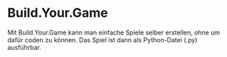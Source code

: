 # Build.Your.Game
Mit Build.Your.Game kann man einfache Spiele selber erstellen, ohne um dafür coden zu können. Das Spiel ist dann als Python-Datei (.py) ausführbar.
